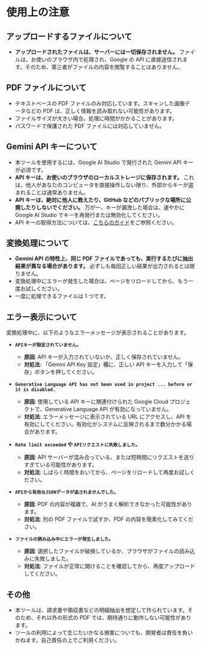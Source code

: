 # 使用上の注意

## アップロードするファイルについて

- **アップロードされたファイルは、サーバーには一切保存されません。** ファイルは、お使いのブラウザ内で処理され、Google の API に直接送信されます。そのため、第三者がファイルの内容を閲覧することはありません。

## PDF ファイルについて

- テキストベースの PDF ファイルのみ対応しています。スキャンした画像データなどの PDF は、正しく情報を読み取れない可能性があります。
- ファイルサイズが大きい場合、処理に時間がかかることがあります。
- パスワードで保護された PDF ファイルには対応していません。

## Gemini API キーについて

- 本ツールを使用するには、Google AI Studio で発行された Gemini API キーが必須です。
- **API キーは、お使いのブラウザのローカルストレージに保存されます。** これは、他人があなたのコンピュータを直接操作しない限り、外部からキーが盗まれることは通常ありません。
- **API キーは、絶対に他人に教えたり、GitHub などのパブリックな場所に公開したりしないでください。** 万が一、キーが漏洩した場合は、速やかに Google AI Studio でキーを再発行または無効化してください。
- API キーの取得方法については、[こちらのガイド](GEMINI_API_GUIDE.html)をご参照ください。

## 変換処理について

- **Gemini API の特性上、同じ PDF ファイルであっても、実行するたびに抽出結果が異なる場合があります。** 必ずしも毎回正しい結果が出力されるとは限りません。
- 変換処理中にエラーが発生した場合は、ページをリロードしてから、もう一度お試しください。
- 一度に処理できるファイルは 1 つです。

## エラー表示について

変換処理中に、以下のようなエラーメッセージが表示されることがあります。

- **`APIキーが設定されていません。`**

  - **原因**: API キーが入力されていないか、正しく保存されていません。
  - **対処法**: 「Gemini API Key 設定」欄に、正しい API キーを入力して「保存」ボタンを押してください。

- **`Generative Language API has not been used in project ... before or it is disabled.`**

  - **原因**: 使用している API キーに関連付けられた Google Cloud プロジェクトで、Generative Language API が有効になっていません。
  - **対処法**: エラーメッセージに表示されている URL にアクセスし、API を有効にしてください。有効化がシステムに反映されるまで数分かかる場合があります。

- **`Rate limit exceeded` や `APIリクエストに失敗しました。`**

  - **原因**: API サーバーが混み合っている、または短時間にリクエストを送りすぎている可能性があります。
  - **対処法**: しばらく時間をおいてから、ページをリロードして再度お試しください。

- **`APIから有効なJSONデータが返されませんでした。`**

  - **原因**: PDF の内容が複雑で、AI がうまく解析できなかった可能性があります。
  - **対処法**: 別の PDF ファイルで試すか、PDF の内容を簡素化してみてください。

- **`ファイルの読み込み中にエラーが発生しました。`**
  - **原因**: 選択したファイルが破損しているか、ブラウザがファイルの読み込みに失敗しました。
  - **対処法**: ファイルが正常に開けることを確認してから、再度アップロードしてください。

## その他

- 本ツールは、請求書や領収書などの明細抽出を想定して作られています。そのため、それ以外の形式の PDF では、期待通りに動作しない可能性があります。
- ツールの利用によって生じたいかなる損害についても、開発者は責任を負いかねます。自己責任の上でご利用ください。
